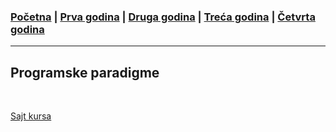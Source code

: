 ### [Početna](../README.md) | [Prva godina](../main_pages/prva.md) | [Druga godina](../main_pages/druga.md) | [Treća godina](../main_pages/treca.md) | [Četvrta godina](../main_pages/cetvrta.md)

---

## Programske paradigme

<br>

[Sajt kursa](https://www.programskijezici.matf.bg.ac.rs/ProgramskeParadigmeI.html)